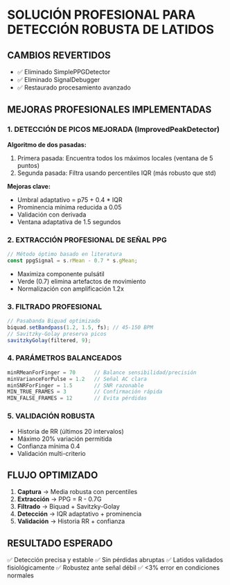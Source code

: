 # SOLUCIÓN PROFESIONAL PARA DETECCIÓN ROBUSTA DE LATIDOS

## CAMBIOS REVERTIDOS
- ✅ Eliminado SimplePPGDetector
- ✅ Eliminado SignalDebugger
- ✅ Restaurado procesamiento avanzado

## MEJORAS PROFESIONALES IMPLEMENTADAS

### 1. DETECCIÓN DE PICOS MEJORADA (ImprovedPeakDetector)

**Algoritmo de dos pasadas:**
1. Primera pasada: Encuentra todos los máximos locales (ventana de 5 puntos)
2. Segunda pasada: Filtra usando percentiles IQR (más robusto que std)

**Mejoras clave:**
- Umbral adaptativo = p75 + 0.4 * IQR
- Prominencia mínima reducida a 0.05
- Validación con derivada
- Ventana adaptativa de 1.5 segundos

### 2. EXTRACCIÓN PROFESIONAL DE SEÑAL PPG

```typescript
// Método óptimo basado en literatura
const ppgSignal = s.rMean - 0.7 * s.gMean;
```

- Maximiza componente pulsátil
- Verde (0.7) elimina artefactos de movimiento
- Normalización con amplificación 1.2x

### 3. FILTRADO PROFESIONAL

```typescript
// Pasabanda Biquad optimizado
biquad.setBandpass(1.2, 1.5, fs); // 45-150 BPM
// Savitzky-Golay preserva picos
savitzkyGolay(filtered, 9);
```

### 4. PARÁMETROS BALANCEADOS

```typescript
minRMeanForFinger = 70      // Balance sensibilidad/precisión
minVarianceForPulse = 1.2   // Señal AC clara
minSNRForFinger = 1.5       // SNR razonable
MIN_TRUE_FRAMES = 3         // Confirmación rápida
MIN_FALSE_FRAMES = 12       // Evita pérdidas
```

### 5. VALIDACIÓN ROBUSTA

- Historia de RR (últimos 20 intervalos)
- Máximo 20% variación permitida
- Confianza mínima 0.4
- Validación multi-criterio

## FLUJO OPTIMIZADO

1. **Captura** → Media robusta con percentiles
2. **Extracción** → PPG = R - 0.7G
3. **Filtrado** → Biquad + Savitzky-Golay
4. **Detección** → IQR adaptativo + prominencia
5. **Validación** → Historia RR + confianza

## RESULTADO ESPERADO

✅ Detección precisa y estable
✅ Sin pérdidas abruptas
✅ Latidos validados fisiológicamente
✅ Robustez ante señal débil
✅ <3% error en condiciones normales

